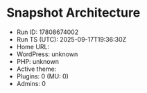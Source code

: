 # Snapshot Architecture
- Run ID: 17808674002
- Run TS (UTC): 2025-09-17T19:36:30Z
- Home URL: 
- WordPress: unknown
- PHP: unknown
- Active theme: 
- Plugins: 0 (MU: 0)
- Admins: 0
